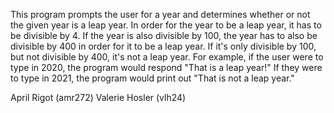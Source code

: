 This program prompts the user for a year and determines whether or not the given year is a leap year. In order for the year to be a leap year, it has to be divisible by 4. If the year is also divisible by 100, the year has to also be divisible by 400 in order for it to be a leap year. If it's only divisible by 100, but not divisible by 400, it's not a leap year. 
For example, if the user were to type in 2020, the program would respond "That is a leap year!" If they were to type in 2021, the program would print out "That is not a leap year."

April Rigot (amr272)
Valerie Hosler (vlh24)
